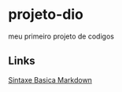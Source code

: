 # projeto-dio

meu primeiro projeto de codigos

## Links
[Sintaxe Basica Markdown](https://www.markdownguide.org/basic-syntax/)
